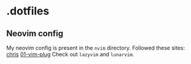 # .dotfiles
## Neovim config
My neovim config is present in the `nvim` directory.
Followed these sites:
[chris](https://www.chiarulli.me/neovim/3)
[01-vim-plug](https://www.chiarulli.me/Neovim/01-vim-plug/)
Check out `lazyvim` and `lunarvim`.
